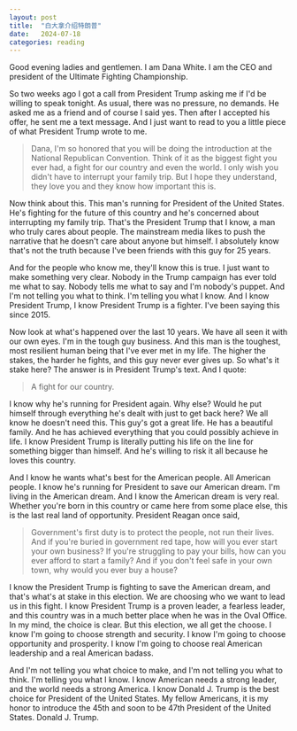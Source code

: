 ```yaml
---
layout: post
title:  "白大拿介绍特朗普"
date:   2024-07-18
categories: reading
---
```


Good evening ladies and gentlemen. I am Dana White. I am the CEO and president of the Ultimate Fighting Championship. 

So two weeks ago I got a call from President Trump asking me if I'd be willing to speak tonight. As usual, there was no pressure, no demands. He asked me as a friend and of course I said yes. Then after I accepted his offer, he sent me a text message. And I just want to read to you a little piece of what President Trump wrote to me. 

> Dana, I'm so honored that you will be doing the introduction at the National Republican Convention. Think of it as the biggest fight you ever had, a fight for our country and even the world. I only wish you didn't have to interrupt your family trip. But I hope they understand, they love you and they know how important this is. 

Now think about this. This man's running for President of the United States. He's fighting for the future of this country and he's concerned about interrupting my family trip. That's the President Trump that I know, a man who truly cares about people. The mainstream media likes to push the narrative that he doesn't care about anyone but himself. I absolutely know that's not the truth because I've been friends with this guy for 25 years. 

And for the people who know me, they'll know this is true. I just want to make something very clear. Nobody in the Trump campaign has ever told me what to say. Nobody tells me what to say and I'm nobody's puppet. And I'm not telling you what to think. I'm telling you what I know. And I know President Trump, I know President Trump is a fighter. I've been saying this since 2015. 

Now look at what's happened over the last 10 years. We have all seen it with our own eyes. I'm in the tough guy business. And this man is the toughest, most resilient human being that I've ever met in my life. The higher the stakes, the harder he fights, and this guy never ever gives up. So what's it stake here? The answer is in President Trump's text. And I quote: 

> A fight for our country. 

I know why he's running for President again. Why else? Would he put himself through everything he's dealt with just to get back here? We all know he doesn't need this. This guy's got a great life. He has a beautiful family. And he has achieved everything that you could possibly achieve in life. I know President Trump is literally putting his life on the line for something bigger than himself. And he's willing to risk it all because he loves this country. 

And I know he wants what's best for the American people. All American people. I know he's running for President to save our American dream. I'm living in the American dream. And I know the American dream is very real. Whether you're born in this country or came here from some place else, this is the last real land of opportunity. President Reagan once said, 

> Government's first duty is to protect the people, not run their lives. And if you're buried in government red tape, how will you ever start your own business? If you're struggling to pay your bills, how can you ever afford to start a family? And if you don't feel safe in your own town, why would you ever buy a house? 

I know the President Trump is fighting to save the American dream, and that's what's at stake in this election. We are choosing who we want to lead us in this fight. I know President Trump is a proven leader, a fearless leader, and this country was in a much better place when he was in the Oval Office. In my mind, the choice is clear. But this election, we all get the choose. I know I'm going to choose strength and security. I know I'm going to choose opportunity and prosperity. I know I'm going to choose real American leadership and a real American badass. 

And I'm not telling you what choice to make, and I'm not telling you what to think. I'm telling you what I know. I know American needs a strong leader, and the world needs a strong America. I know Donald J. Trump is the best choice for President of the United States. My fellow Americans, it is my honor to introduce the 45th and soon to be 47th President of the United States. Donald J. Trump. 

